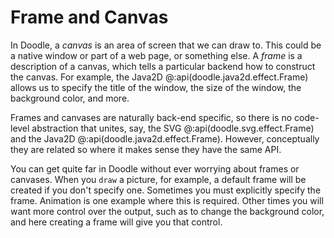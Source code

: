 # Frame and Canvas

In Doodle, a *canvas* is an area of screen that we can draw to. This could be a native window or part of a web page, or something else. A *frame* is a description of a canvas, which tells a particular backend how to construct the canvas. For example, the Java2D @:api(doodle.java2d.effect.Frame) allows us to specify the title of the window, the size of the window, the background color, and more. 

Frames and canvases are naturally back-end specific, so there is no code-level abstraction that unites, say, the SVG  @:api(doodle.svg.effect.Frame) and the Java2D @:api(doodle.java2d.effect.Frame). However, conceptually they are related so where it makes sense they have the same API.

You can get quite far in Doodle without ever worrying about frames or canvases. When you `draw` a picture, for example, a default frame will be created if you don't specify one. Sometimes you must explicitly specify the frame. Animation is one example where this is required. Other times you will want more control over the output, such as to change the background color, and here creating a frame will give you that control.
